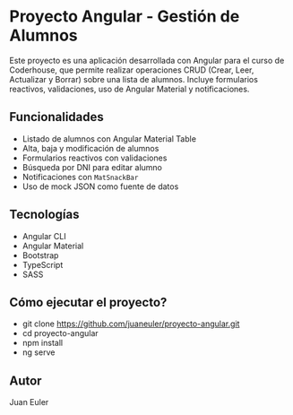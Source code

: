 # Proyecto Angular - Gestión de Alumnos

Este proyecto es una aplicación desarrollada con Angular para el curso de Coderhouse, que permite realizar operaciones CRUD (Crear, Leer, Actualizar y Borrar) sobre una lista de alumnos. Incluye formularios reactivos, validaciones, uso de Angular Material y notificaciones.

## Funcionalidades

- Listado de alumnos con Angular Material Table
- Alta, baja y modificación de alumnos
- Formularios reactivos con validaciones
- Búsqueda por DNI para editar alumno
- Notificaciones con `MatSnackBar`
- Uso de mock JSON como fuente de datos

## Tecnologías

- Angular CLI
- Angular Material
- Bootstrap
- TypeScript
- SASS

## Cómo ejecutar el proyecto?

- git clone https://github.com/juaneuler/proyecto-angular.git
- cd proyecto-angular
- npm install
- ng serve

## Autor

Juan Euler